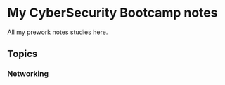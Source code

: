 # My CyberSecurity Bootcamp notes

All my prework notes studies here.


## Topics

### Networking





